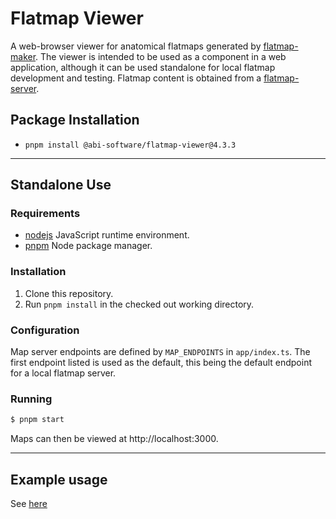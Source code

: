 # Flatmap Viewer

A web-browser viewer for anatomical flatmaps generated by [flatmap-maker](https://github.com/AnatomicMaps/flatmap-maker). The viewer is intended to be used as a component in a web application, although it can be used standalone for local flatmap development and testing. Flatmap content is obtained from a [flatmap-server](https://github.com/AnatomicMaps/flatmap-server).

## Package Installation

*   `pnpm install @abi-software/flatmap-viewer@4.3.3`

---

## Standalone Use

### Requirements

*   [nodejs](https://nodejs.org/) JavaScript runtime environment.
*   [pnpm](https://pnpm.io) Node package manager.

### Installation

1.  Clone this repository.
2.  Run `pnpm install` in the checked out working directory.


### Configuration

Map server endpoints are defined by `MAP_ENDPOINTS` in `app/index.ts`. The first endpoint listed is used as the default, this being the default endpoint for a local flatmap server.

### Running

```sh
$ pnpm start
```

Maps can then be viewed at http://localhost:3000.

---

## Example usage

See [here](https://anatomicmaps.github.io/flatmap-viewer/documents/HowTo_Guide.html)
